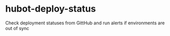 hubot-deploy-status
===================

Check deployment statuses from GittHub and run alerts if environments are out of sync

